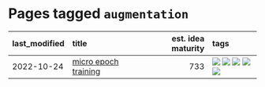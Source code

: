 # Pages tagged `augmentation`

|last_modified|title|est. idea maturity|tags
|:---|:---|---:|:---|
|2022-10-24|[micro epoch training](../micro-epoch.md)|733|[![](https://img.shields.io/badge/tag-augmentation-1043a5)](../tags/augmentation.md) [![](https://img.shields.io/badge/tag-dataset-ff6770)](../tags/dataset.md) [![](https://img.shields.io/badge/tag-heuristics-35b163)](../tags/heuristics.md) [![](https://img.shields.io/badge/tag-tooling-a9524c)](../tags/tooling.md) [![](https://img.shields.io/badge/tag-training-c4fb38)](../tags/training.md)|